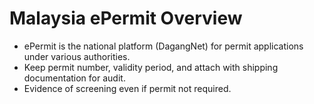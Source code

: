 # Malaysia ePermit Overview
- ePermit is the national platform (DagangNet) for permit applications under various authorities.
- Keep permit number, validity period, and attach with shipping documentation for audit.
- Evidence of screening even if permit not required.
